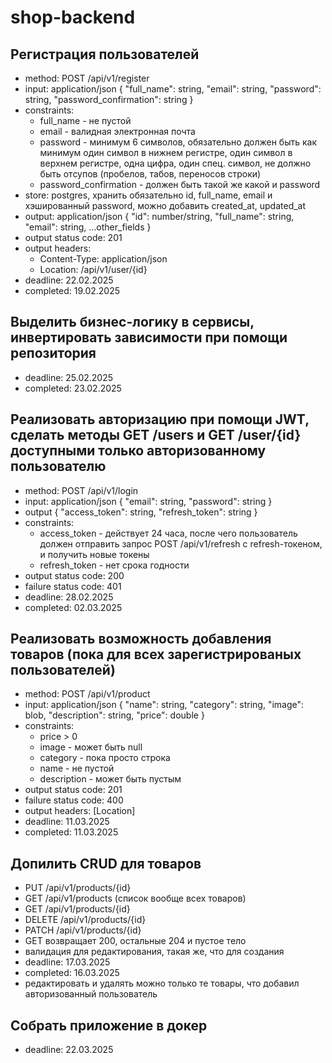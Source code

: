 # shop-backend

## Регистрация пользователей
- method: POST /api/v1/register
- input: application/json
  {
    "full_name": string,
    "email": string,
    "password": string,
    "password_confirmation": string
  }
- constraints:
   - full_name - не пустой
   - email - валидная электронная почта
   - password - минимум 6 символов, обязательно должен быть как минимум один символ в нижнем регистре, один символ в верхнем регистре, одна цифра, один спец. символ, не должно быть отсупов (пробелов, табов, переносов строки)
   - password_confirmation - должен быть такой же какой и password
- store: postgres, хранить обязательно id, full_name, email и хэшированный password, можно добавить created_at, updated_at
- output: application/json
  {
    "id": number/string,
    "full_name": string,
    "email": string,
    ...other_fields
  }
- output status code: 201
- output headers:
  - Content-Type: application/json
  - Location: /api/v1/user/{id}
- deadline: 22.02.2025
- completed: 19.02.2025

## Выделить бизнес-логику в сервисы, инвертировать зависимости при помощи репозитория
 - deadline: 25.02.2025
 - completed: 23.02.2025

## Реализовать авторизацию при помощи JWT, сделать методы GET /users и GET /user/{id} доступными только авторизованному пользователю
 - method: POST /api/v1/login
 - input: application/json
   {
     "email": string,
     "password": string
   }
 - output
   {
     "access_token": string,
     "refresh_token": string
   }
 - constraints:
   - access_token - действует 24 часа, после чего пользователь должен отправить запрос POST /api/v1/refresh с refresh-токеном, и получить новые токены
   - refresh_token - нет срока годности
 - output status code: 200
 - failure status code: 401
 - deadline: 28.02.2025
 - completed: 02.03.2025
## Реализовать возможность добавления товаров (пока для всех зарегистрированых пользователей)
 - method: POST /api/v1/product
 - input: application/json
   {
     "name": string,
     "category": string,
     "image": blob,
     "description": string,
     "price": double
   }
 - constraints:
   - price > 0
   - image - может быть null
   - category - пока просто строка
   - name - не пустой
   - description - может быть пустым
 - output status code: 201
 - failure status code: 400
 - output headers: [Location]
 - deadline: 11.03.2025
 - completed: 11.03.2025
## Допилить CRUD для товаров
 - PUT /api/v1/products/{id}
 - GET /api/v1/products (список вообще всех товаров)
 - GET /api/v1/products/{id}
 - DELETE /api/v1/products/{id}
 - PATCH /api/v1/products/{id}
 - GET возвращает 200, остальные 204 и пустое тело
 - валидация для редактирования, такая же, что для создания
 - deadline: 17.03.2025
 - completed: 16.03.2025
 - редактировать и удалять можно только те товары, что добавил авторизованный пользователь
## Собрать приложение в докер
 - deadline: 22.03.2025
